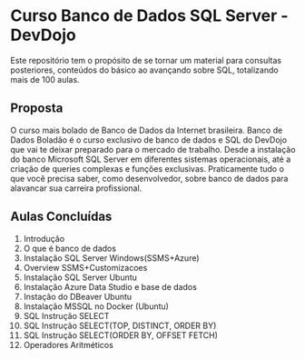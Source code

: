 # Curso Banco de Dados SQL Server - DevDojo
Este repositório tem o propósito de se tornar um material para consultas posteriores, conteúdos do básico ao avançando sobre SQL, totalizando mais de 100 aulas.

## Proposta
O curso mais bolado de Banco de Dados da Internet brasileira. 
Banco de Dados Boladão é o curso exclusivo de banco de dados e SQL do DevDojo que vai te deixar preparado para o mercado de trabalho.
Desde a instalação do banco Microsoft SQL Server em diferentes sistemas operacionais, 
até a criação de queries complexas e funções exclusivas. Praticamente tudo o que você precisa saber, como desenvolvedor, sobre banco de dados para alavancar sua carreira profissional.

## Aulas Concluídas

1. Introdução
2. O que é banco de dados
3. Instalação SQL Server Windows(SSMS+Azure)
4. Overview SSMS+Customizacoes
5. Instalação SQL Server Ubuntu
6. Instalação Azure Data Studio e base de dados
7. Instação do DBeaver Ubuntu
8. Instalação MSSQL no Docker (Ubuntu)
9. SQL Instrução SELECT
10. SQL Instrução SELECT(TOP, DISTINCT, ORDER BY)
11. SQL Instrução SELECT(ORDER BY, OFFSET FETCH)
12. Operadores Aritméticos



